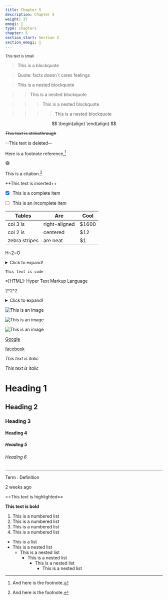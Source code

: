 ```yaml
---
title: Chapter 5
description: Chapter 5
weight: 37
emogi: 🤠
type: chapters
chapter: 5
section_start: Section 2
section_emogi: 🤧
---
```



<sub>This text is small</sub>


> This is a blockquote

> Quote: facts doesn`t cares feelings 

> This is a nested blockquote

>> This is a nested blockquote

>>> This is a nested blockquote

>>>> This is a nested blockquote


$$
\begin{align}
\end{align}
$$


~~This text is strikethrough~~


--This text is deleted--


Here is a footnote reference,[^1]
[^1]: And here is the footnote.


:smile:


This is a citation.[^1]
[^1]: This is a citation.


++This text is inserted++


- [x] This is a complete item
- [ ] This is an incomplete item


| Tables | Are | Cool |
| --- | --- | --- |
| col 3 is | right-aligned | $1600 |
| col 2 is | centered | $12 |
| zebra stripes | are neat | $1 |


H~2~O


<details>
<summary>Click to expand!</summary>
</details>


`This text is code`


*[HTML]: Hyper Text Markup Language


2^2^2


<details>
<summary>Click to expand!</summary>
</details>


![This is an image](https://www.google.com/images/branding/googlelogo/1x/googlelogo_color_272x92dp.png)

![This is an image](https://images.pexels.com/photos/14980905/pexels-photo-14980905.jpeg "This is a title")

![This is an image](https://images.pexels.com/photos/1612351/pexels-photo-1612351.jpeg)


[Google](https://www.google.com)

[facebook](https://www.facebook.com "This is a title")


*This text is italic*

_This text is italic_


# Heading 1 
## Heading 2 
### Heading 3 
#### Heading 4 
##### Heading 5 
###### Heading 6 


---


Term
: Definition


<time datetime="2013-04-06T12:32+00:00">2 weeks ago</time>


==This text is highlighted==


**This text is bold**


1. This is a numbered list
2. This is a numbered list
3. This is a numbered list
4. This is a numbered list
- This is a list
- This is a nested list
	- This is a nested list
		- This is a nested list
			- This is a nested list
				- This is a nested list
